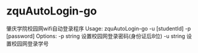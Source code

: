 # zquAutoLogin-go
肇庆学院校园网wifi自动登录程序
Usage: zquAutoLogin-go -u [studentId] -p [password]
Options:
  -p string
        设置校园网登录密码(身份证后8位)
  -u string
        设置校园网登录学号
